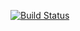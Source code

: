 [![Build Status](https://travis-ci.org/kristerkari/Test-iOS-Travis-CI.png?branch=master)](https://travis-ci.org/kristerkari/Test-iOS-Travis-CI)
